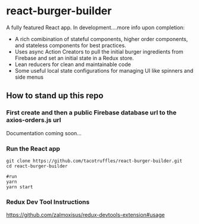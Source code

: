 # react-burger-builder

A fully featured React app. In development....more info upon completion:
- A rich comibination of stateful components, higher order components, and stateless components for best practices.
- Uses async Action Creators to pull the initial burger ingredients from Firebase and set an initial state in a Redux store.
- Lean reducers for clean and maintainable code 
- Some useful local state configurations for managing UI like spinners and side menus


## How to stand up this repo

### First create and then a public Firebase database url to the axios-orders.js url

Documentation coming soon...

###  Run the React app 

```shell
git clone https://github.com/tacotruffles/react-burger-builder.git
cd react-burger-builder

#run
yarn
yarn start

```

### Redux Dev Tool Instructions

https://github.com/zalmoxisus/redux-devtools-extension#usage

